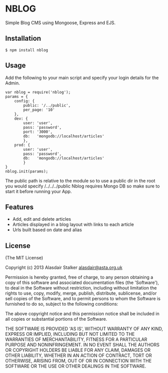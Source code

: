 
# NBLOG

Simple Blog CMS using Mongoose, Express and EJS.

## Installation

    $ npm install nblog

## Usage

Add the following to your main script and specify your login details for the Admin.

    var nblog = require('nblog');
    params = {
        config: {
            public: '/../public',
            per_page: '10'
        },
        dev: {
            user: 'user',
            pass: 'password',
            port: '3000',
            db:   'mongodb://localhost/articles'
            },
        prod: {
            user: 'user',
            pass: 'password',
            db:   'mongodb://localhost/articles'
            }
    }
    nblog.init(params);

The public path is relative to the module so to use a public dir in the root you would specify /../../../public
Nblog requires Mongo DB so make sure to start it before running your App.

## Features

  * Add, edit and delete articles
  * Articles displayed in a blog layout with links to each article
  * Urls built based on date and alias

## License 

(The MIT License)

Copyright (c) 2013 Alasdair Stalker alasdair@asta.org.uk

Permission is hereby granted, free of charge, to any person obtaining
a copy of this software and associated documentation files (the
'Software'), to deal in the Software without restriction, including
without limitation the rights to use, copy, modify, merge, publish,
distribute, sublicense, and/or sell copies of the Software, and to
permit persons to whom the Software is furnished to do so, subject to
the following conditions:

The above copyright notice and this permission notice shall be
included in all copies or substantial portions of the Software.

THE SOFTWARE IS PROVIDED 'AS IS', WITHOUT WARRANTY OF ANY KIND,
EXPRESS OR IMPLIED, INCLUDING BUT NOT LIMITED TO THE WARRANTIES OF
MERCHANTABILITY, FITNESS FOR A PARTICULAR PURPOSE AND NONINFRINGEMENT.
IN NO EVENT SHALL THE AUTHORS OR COPYRIGHT HOLDERS BE LIABLE FOR ANY
CLAIM, DAMAGES OR OTHER LIABILITY, WHETHER IN AN ACTION OF CONTRACT,
TORT OR OTHERWISE, ARISING FROM, OUT OF OR IN CONNECTION WITH THE
SOFTWARE OR THE USE OR OTHER DEALINGS IN THE SOFTWARE.

